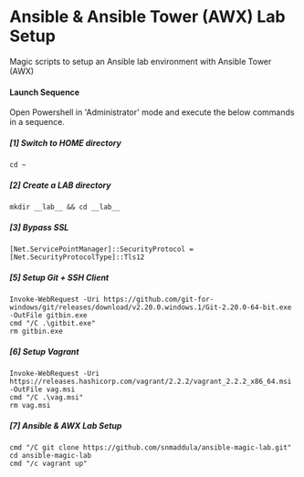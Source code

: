 # Ansible & Ansible Tower (AWX) Lab Setup
Magic scripts to setup an Ansible lab environment with Ansible Tower (AWX)

#### Launch Sequence
Open Powershell in 'Administrator' mode and execute the below commands in a sequence.

##### [1] Switch to HOME directory 
    cd ~

##### [2] Create a LAB directory
    mkdir __lab__ && cd __lab__

##### [3] Bypass SSL
    [Net.ServicePointManager]::SecurityProtocol = [Net.SecurityProtocolType]::Tls12

##### [5] Setup Git + SSH Client
    Invoke-WebRequest -Uri https://github.com/git-for-windows/git/releases/download/v2.20.0.windows.1/Git-2.20.0-64-bit.exe -OutFile gitbin.exe
    cmd "/C .\gitbit.exe"
    rm gitbin.exe

##### [6] Setup Vagrant
    Invoke-WebRequest -Uri https://releases.hashicorp.com/vagrant/2.2.2/vagrant_2.2.2_x86_64.msi -OutFile vag.msi
    cmd "/C .\vag.msi"
    rm vag.msi
    
##### [7] Ansible & AWX Lab Setup
    cmd "/C git clone https://github.com/snmaddula/ansible-magic-lab.git"
    cd ansible-magic-lab
    cmd "/c vagrant up"
    


    
    
